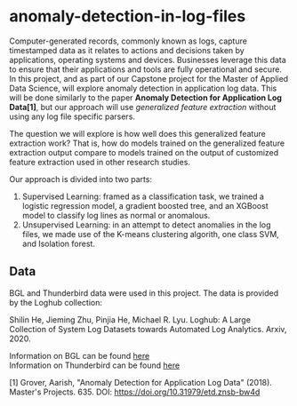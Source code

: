# anomaly-detection-in-log-files

Computer-generated records, commonly known as logs, capture timestamped data as it relates to actions and decisions taken by applications, operating systems and devices. Businesses leverage this data to ensure that their applications and tools are fully operational and secure.
In this project, and as part of our Capstone project for the Master of Applied Data Science, will explore anomaly detection in application log data. This will be done similarly to the paper **Anomaly Detection for Application Log Data[1]**, but our approach will use _generalized feature extraction_ without using any log file specific parsers.

The question we will explore is how well does this generalized feature extraction work? That is, how do models trained on the generalized feature extraction output compare to models trained on the output of customized feature extraction used in other research studies.

Our approach is divided into two parts:
1. Supervised Learning: framed as a classification task, we trained a logistic regression model, a gradient boosted tree, and an XGBoost model to classify log lines as normal or anomalous.
2. Unsupervised Learning: in an attempt to detect anomalies in the log files, we made use of the K-means clustering algorith, one class SVM, and Isolation forest.

## **Data** <br>
BGL and Thunderbird data were used in this project. The data is provided by the Loghub collection:

Shilin He, Jieming Zhu, Pinjia He, Michael R. Lyu. Loghub: A Large Collection of System Log Datasets towards Automated Log Analytics. Arxiv, 2020.

Information on BGL can be found [here](https://github.com/logpai/loghub/tree/master/BGL)<br>
Information on Thunderbird can be found [here](https://github.com/logpai/loghub/tree/master/Thunderbird)<br>




[1] Grover, Aarish, "Anomaly Detection for Application Log Data" (2018). Master's Projects. 635. DOI: https://doi.org/10.31979/etd.znsb-bw4d

